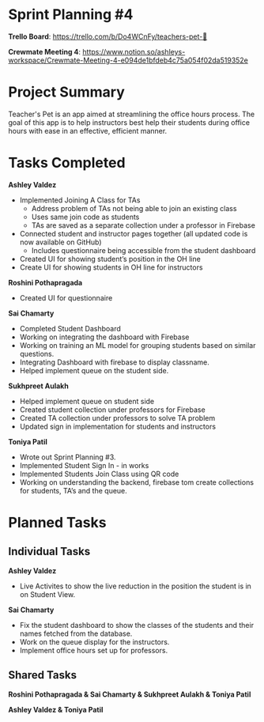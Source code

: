 # Sprint Planning #4

**Trello Board**: https://trello.com/b/Do4WCnFy/teachers-pet-🐢

**Crewmate Meeting 4**: https://www.notion.so/ashleys-workspace/Crewmate-Meeting-4-e094de1bfdeb4c75a054f02da519352e

# Project Summary

Teacher's Pet is an app aimed at streamlining the office hours process. The goal of this app is to help instructors best help their students during office hours with ease in an effective, efficient manner. 

# Tasks Completed

**Ashley Valdez**
- Implemented Joining A Class for TAs
    - Address problem of TAs not being able to join an existing class
    - Uses same join code as students
    - TAs are saved as a separate collection under a professor in Firebase
- Connected student and instructor pages together (all updated code is now available on GitHub)
    - Includes questionnaire being accessible from the student dashboard
- Created UI for showing student’s position in the OH line
- Create UI for showing students in OH line for instructors

**Roshini Pothapragada**
- Created UI for questionnaire

**Sai Chamarty**
- Completed Student Dashboard
- Working on integrating the dashboard with Firebase
- Working on training an ML model for grouping students based on similar questions.
- Integrating Dashboard with firebase to display classname.
- Helped implement queue on the student side.

**Sukhpreet Aulakh**
- Helped implement queue on student side
- Created student collection under professors for Firebase
- Created TA collection under professors to solve TA problem
- Updated sign in implementation for students and instructors

**Toniya Patil**
- Wrote out Sprint Planning #3.
- Implemented Student Sign In - in works
- Implemented Students Join Class using QR code
- Working on understanding the backend, firebase tom create collections for students, TA’s and the queue.

# Planned Tasks

## Individual Tasks
**Ashley Valdez**
- Live Activites to show the live reduction in the position the student is in on Student View.

**Sai Chamarty**
- Fix the student dashboard to show the classes of the students and their names fetched from the database.
- Work on the queue display for the instructors.
- Implement office hours set up for professors.

## Shared Tasks

**Roshini Pothapragada & Sai Chamarty & Sukhpreet Aulakh & Toniya Patil**


**Ashley Valdez & Toniya Patil**
 
